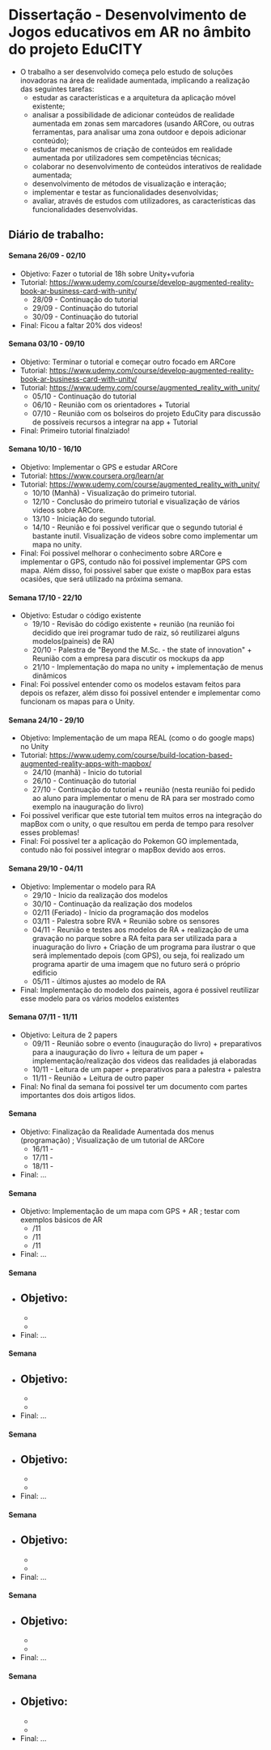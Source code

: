# Dissertação - Desenvolvimento de Jogos educativos em AR no âmbito do projeto EduCITY
- O trabalho a ser desenvolvido começa pelo estudo de soluções inovadoras na área de realidade aumentada, implicando a realização das seguintes tarefas:
  - estudar as características e a arquitetura da aplicação móvel existente; 
  - analisar a possibilidade de adicionar conteúdos de realidade aumentada em zonas sem marcadores (usando ARCore, ou outras ferramentas, para analisar uma zona outdoor e depois adicionar conteúdo); 
  - estudar mecanismos de criação de conteúdos em realidade aumentada por utilizadores sem competências técnicas; 
  - colaborar no desenvolvimento de conteúdos interativos de realidade aumentada;
  - desenvolvimento de métodos de visualização e interação; 
  - implementar e testar as funcionalidades desenvolvidas; 
  - avaliar, através de estudos com utilizadores, as características das funcionalidades desenvolvidas.

## Diário de trabalho:
#### Semana 26/09 - 02/10
- Objetivo: Fazer o tutorial de 18h sobre Unity+vuforia
- Tutorial: https://www.udemy.com/course/develop-augmented-reality-book-ar-business-card-with-unity/
  - 28/09 - Continuação do tutorial
  - 29/09 - Continuação do tutorial
  - 30/09 - Continuação do tutorial
- Final: Ficou a faltar 20% dos videos!
   
#### Semana 03/10 - 09/10
- Objetivo: Terminar o tutorial e começar outro focado em ARCore
- Tutorial: https://www.udemy.com/course/develop-augmented-reality-book-ar-business-card-with-unity/
- Tutorial: https://www.udemy.com/course/augmented_reality_with_unity/
  - 05/10 - Continuação do tutorial
  - 06/10 - Reunião com os orientadores + Tutorial
  - 07/10 - Reunião com os bolseiros do projeto EduCity para discussão de possíveis recursos a integrar na app + Tutorial
- Final: Primeiro tutorial finalziado!
   
#### Semana 10/10 - 16/10
- Objetivo: Implementar o GPS e estudar ARCore
- Tutorial: https://www.coursera.org/learn/ar
- Tutorial: https://www.udemy.com/course/augmented_reality_with_unity/
  - 10/10 (Manhã) - Visualização do primeiro tutorial.
  - 12/10 - Conclusão do primeiro tutorial e visualização de vários videos sobre ARCore.
  - 13/10 - Iniciação do segundo tutorial.
  - 14/10 - Reunião e foi possivel verificar que o segundo tutorial é bastante inutil. Visualização de videos sobre como implementar um mapa no unity.
- Final: Foi possivel melhorar o conhecimento sobre ARCore e implementar o GPS, contudo não foi possivel implementar GPS com mapa. Além disso, foi possivel saber que existe o mapBox para estas ocasiões, que será utilizado na próxima semana.

#### Semana 17/10 - 22/10
- Objetivo: Estudar o código existente
  - 19/10 - Revisão do código existente + reunião (na reunião foi decidido que irei programar tudo de raiz, só reutilizarei alguns modelos(paineis) de RA)
  - 20/10 - Palestra de "Beyond the M.Sc. - the state of innovation" + Reunião com a empresa para discutir os mockups da app
  - 21/10 - Implementação do mapa no unity + implementação de menus dinâmicos
- Final: Foi possível entender como os modelos estavam feitos para depois os refazer, além disso foi possivel entender e implementar como funcionam os mapas para o Unity.

#### Semana 24/10 - 29/10
- Objetivo: Implementação de um mapa REAL (como o do google maps) no Unity
- Tutorial: https://www.udemy.com/course/build-location-based-augmented-reality-apps-with-mapbox/
  - 24/10 (manhã) - Inicio do tutorial
  - 26/10 - Continuação do tutorial
  - 27/10 - Continuação do tutorial + reunião (nesta reunião foi pedido ao aluno para implementar o menu de RA para ser mostrado como exemplo na inauguração do livro)
- Foi possivel verificar que este tutorial tem muitos erros na integração do mapBox com o unity, o que resultou em perda de tempo para resolver esses problemas!
- Final: Foi possivel ter a aplicação do Pokemon GO implementada, contudo não foi possivel integrar o mapBox devido aos erros.

#### Semana 29/10 - 04/11
- Objetivo: Implementar o modelo para RA
  - 29/10 - Inicio da realização dos modelos
  - 30/10 - Continuação da realização dos modelos
  - 02/11 (Feriado) - Inicio da programação dos modelos
  - 03/11 - Palestra sobre RVA + Reunião sobre os sensores
  - 04/11 - Reunião e testes aos modelos de RA + realização de uma gravação no parque sobre a RA feita para ser utilizada para a inuaguração do livro + Criação de um programa para ilustrar o que será implementado depois (com GPS), ou seja, foi realizado um programa apartir de uma imagem que no futuro será o próprio edificio
  - 05/11 - últimos ajustes ao modelo de RA
- Final: Implementação do modelo dos paineis, agora é possivel reutilizar esse modelo para os vários modelos existentes

#### Semana 07/11 - 11/11
- Objetivo: Leitura de 2 papers
  - 09/11 - Reunião sobre o evento (inauguração do livro) + preparativos para a inauguração do livro + leitura de um paper + implementação/realização dos videos das realidades já elaboradas
  - 10/11 - Leitura de um paper + preparativos para a palestra + palestra
  - 11/11 - Reunião + Leitura de outro paper
- Final: No final da semana foi possivel ter um documento com partes importantes dos dois artigos lidos.

#### Semana
- Objetivo: Finalização da Realidade Aumentada dos menus (programação) ; Visualização de um tutorial de ARCore
  - 16/11 -
  - 17/11 -
  - 18/11 -
- Final: ...

#### Semana
- Objetivo: Implementação de um mapa com GPS + AR ; testar com exemplos básicos de AR
  - /11
  - /11
  - /11
- Final: ...

#### Semana
- Objetivo:
  - 
  - 
  - 
- Final: ...

#### Semana
- Objetivo:
  - 
  - 
  - 
- Final: ...

#### Semana
- Objetivo:
  - 
  - 
  - 
- Final: ...

#### Semana
- Objetivo:
  - 
  - 
  - 
- Final: ...

#### Semana
- Objetivo:
  - 
  - 
  - 
- Final: ...

#### Semana
- Objetivo:
  - 
  - 
  - 
- Final: ...

